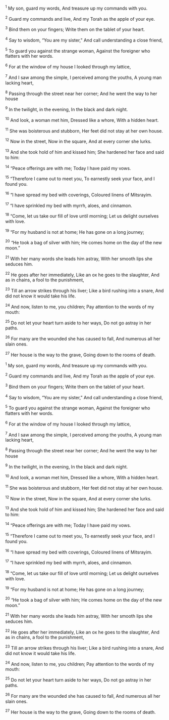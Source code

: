 <sup>1</sup> My son, guard my words, And treasure up my commands with you.

<sup>2</sup> Guard my commands and live, And my Torah as the apple of your eye.

<sup>3</sup> Bind them on your fingers; Write them on the tablet of your heart.

<sup>4</sup> Say to wisdom, “You are my sister,” And call understanding a close friend,

<sup>5</sup> To guard you against the strange woman, Against the foreigner who flatters with her words.

<sup>6</sup> For at the window of my house I looked through my lattice,

<sup>7</sup> And I saw among the simple, I perceived among the youths, A young man lacking heart,

<sup>8</sup> Passing through the street near her corner; And he went the way to her house

<sup>9</sup> In the twilight, in the evening, In the black and dark night.

<sup>10</sup> And look, a woman met him, Dressed like a whore, With a hidden heart.

<sup>11</sup> She was boisterous and stubborn, Her feet did not stay at her own house.

<sup>12</sup> Now in the street, Now in the square, And at every corner she lurks.

<sup>13</sup> And she took hold of him and kissed him; She hardened her face and said to him:

<sup>14</sup> “Peace offerings are with me; Today I have paid my vows.

<sup>15</sup> “Therefore I came out to meet you, To earnestly seek your face, and I found you.

<sup>16</sup> “I have spread my bed with coverings, Coloured linens of Mitsrayim.

<sup>17</sup> “I have sprinkled my bed with myrrh, aloes, and cinnamon.

<sup>18</sup> “Come, let us take our fill of love until morning; Let us delight ourselves with love.

<sup>19</sup> “For my husband is not at home; He has gone on a long journey;

<sup>20</sup> “He took a bag of silver with him; He comes home on the day of the new moon.”

<sup>21</sup> With her many words she leads him astray, With her smooth lips she seduces him.

<sup>22</sup> He goes after her immediately, Like an ox he goes to the slaughter, And as in chains, a fool to the punishment,

<sup>23</sup> Till an arrow strikes through his liver; Like a bird rushing into a snare, And did not know it would take his life.

<sup>24</sup> And now, listen to me, you children; Pay attention to the words of my mouth:

<sup>25</sup> Do not let your heart turn aside to her ways, Do not go astray in her paths.

<sup>26</sup> For many are the wounded she has caused to fall, And numerous all her slain ones.

<sup>27</sup> Her house is the way to the grave, Going down to the rooms of death.

<sup>1</sup> My son, guard my words, And treasure up my commands with you.

<sup>2</sup> Guard my commands and live, And my Torah as the apple of your eye.

<sup>3</sup> Bind them on your fingers; Write them on the tablet of your heart.

<sup>4</sup> Say to wisdom, “You are my sister,” And call understanding a close friend,

<sup>5</sup> To guard you against the strange woman, Against the foreigner who flatters with her words.

<sup>6</sup> For at the window of my house I looked through my lattice,

<sup>7</sup> And I saw among the simple, I perceived among the youths, A young man lacking heart,

<sup>8</sup> Passing through the street near her corner; And he went the way to her house

<sup>9</sup> In the twilight, in the evening, In the black and dark night.

<sup>10</sup> And look, a woman met him, Dressed like a whore, With a hidden heart.

<sup>11</sup> She was boisterous and stubborn, Her feet did not stay at her own house.

<sup>12</sup> Now in the street, Now in the square, And at every corner she lurks.

<sup>13</sup> And she took hold of him and kissed him; She hardened her face and said to him:

<sup>14</sup> “Peace offerings are with me; Today I have paid my vows.

<sup>15</sup> “Therefore I came out to meet you, To earnestly seek your face, and I found you.

<sup>16</sup> “I have spread my bed with coverings, Coloured linens of Mitsrayim.

<sup>17</sup> “I have sprinkled my bed with myrrh, aloes, and cinnamon.

<sup>18</sup> “Come, let us take our fill of love until morning; Let us delight ourselves with love.

<sup>19</sup> “For my husband is not at home; He has gone on a long journey;

<sup>20</sup> “He took a bag of silver with him; He comes home on the day of the new moon.”

<sup>21</sup> With her many words she leads him astray, With her smooth lips she seduces him.

<sup>22</sup> He goes after her immediately, Like an ox he goes to the slaughter, And as in chains, a fool to the punishment,

<sup>23</sup> Till an arrow strikes through his liver; Like a bird rushing into a snare, And did not know it would take his life.

<sup>24</sup> And now, listen to me, you children; Pay attention to the words of my mouth:

<sup>25</sup> Do not let your heart turn aside to her ways, Do not go astray in her paths.

<sup>26</sup> For many are the wounded she has caused to fall, And numerous all her slain ones.

<sup>27</sup> Her house is the way to the grave, Going down to the rooms of death.

